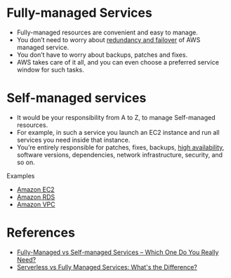 # Fully-managed Services
- Fully-managed resources are convenient and easy to manage.
- You don’t need to worry about [redundancy and failover](../7a_HighAvailability/FaultTolerance.md) of AWS managed service.
- You don’t have to worry about backups, patches and fixes.
- AWS takes care of it all, and you can even choose a preferred service window for such tasks.

# Self-managed services
- It would be your responsibility from A to Z, to manage Self-managed resources.
- For example, in such a service you launch an EC2 instance and run all services you need inside that instance.
- You’re entirely responsible for patches, fixes, backups, [high availability](../7a_HighAvailability/Readme.md), software versions, dependencies, network infrastructure, security, and so on.

Examples
- [Amazon EC2](3_ComputeServices/AmazonEC2/Readme.md)
- [Amazon RDS](6_DatabaseServices/AmazonRDS/Readme.md)
- [Amazon VPC](1_NetworkingAndContentDelivery/3_NetworkFoundationsVPC/Readme.md)

# References
- [Fully-Managed vs Self-managed Services – Which One Do You Really Need?](https://bluesoft.com/blog/fully-managed-vs-self-managed-services-which-one-do-you-really-need/)
- [Serverless vs Fully Managed Services: What's the Difference?](https://www.freecodecamp.org/news/serverless-fully-managed-service-difference/)